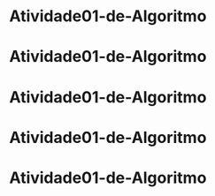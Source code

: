 # Atividade01-de-Algoritmo
# Atividade01-de-Algoritmo
# Atividade01-de-Algoritmo
# Atividade01-de-Algoritmo
# Atividade01-de-Algoritmo
